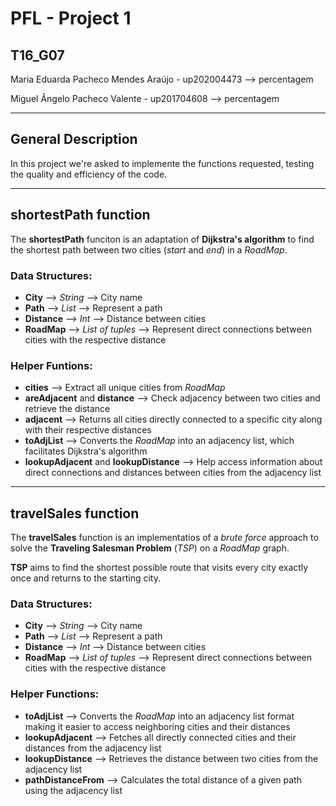# PFL - Project 1

T16_G07
---
Maria Eduarda Pacheco Mendes Araújo - up202004473 --> percentagem

Miguel Ângelo Pacheco Valente - up201704608 --> percentagem

---
## General Description
In this project we're asked to implemente the functions requested, testing the quality and efficiency of the code.

---

## shortestPath function

The **shortestPath** funciton is an adaptation of **Dijkstra's algorithm** to find the shortest path between two cities (*start* and *end*) in a *RoadMap*.


### Data Structures:
- **City** --> *String* --> City name
- **Path** --> *List* --> Represent a path
- **Distance** --> *Int* --> Distance between cities
- **RoadMap** --> *List of tuples* --> Represent direct connections between cities with the respective distance

### Helper Funtions:
- **cities** --> Extract all unique cities from *RoadMap*
- **areAdjacent** and **distance** --> Check adjacency between two cities and retrieve the distance
- **adjacent** --> Returns all cities directly connected to a specific city along with their respective distances
- **toAdjList** --> Converts the *RoadMap* into an adjacency list, which facilitates Dijkstra's algorithm
- **lookupAdjacent** and **lookupDistance** --> Help access information about direct connections and distances between cities from the adjacency list

---

## travelSales function

The **travelSales** function is an implementatios of a *brute force* approach to solve the **Traveling Salesman Problem** (*TSP*) on a *RoadMap* graph.

**TSP** aims to find the shortest possible route that visits every city exactly once and returns to the starting city.

### Data Structures:
- **City** --> *String* --> City name
- **Path** --> *List* --> Represent a path
- **Distance** --> *Int* --> Distance between cities
- **RoadMap** --> *List of tuples* --> Represent direct connections between cities with the respective distance

### Helper Functions:
- **toAdjList** --> Converts the *RoadMap* into an adjacency list format making it easier to access neighboring cities and their distances
- **lookupAdjacent** --> Fetches all directly connected cities and their distances from the adjacency list
- **lookupDistance** --> Retrieves the distance between two cities from the adjacency list
- **pathDistanceFrom** --> Calculates the total distance of a given path using the adjacency list